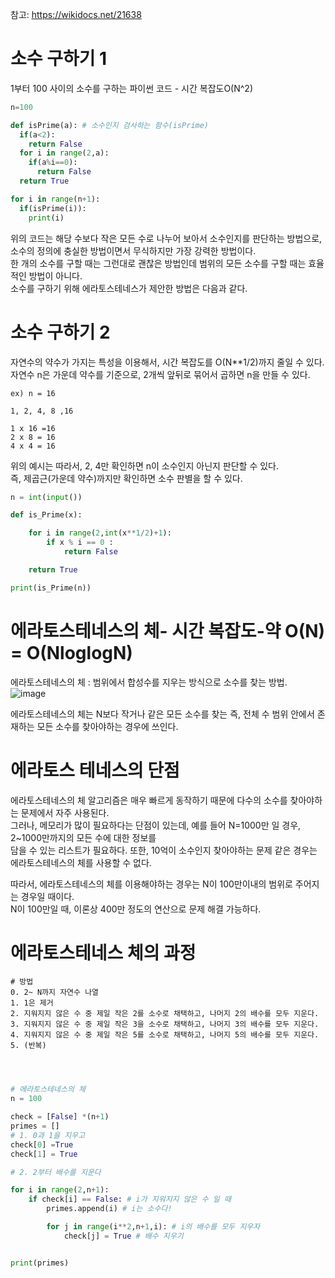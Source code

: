 참고: https://wikidocs.net/21638

# 소수 구하기 1

1부터 100 사이의 소수를 구하는 파이썬 코드 - 시간 복잡도O(N^2)
``` python
n=100

def isPrime(a): # 소수인지 검사하는 함수(isPrime)
  if(a<2):
    return False
  for i in range(2,a):
    if(a%i==0):
      return False
  return True

for i in range(n+1):
  if(isPrime(i)):
    print(i)
```
위의 코드는 해당 수보다 작은 모든 수로 나누어 보아서 소수인지를 판단하는 방법으로, 소수의 정의에 충실한 방법이면서 무식하지만 가장 강력한 방법이다.  
한 개의 소수를 구할 때는 그런대로 괜찮은 방법인데 범위의 모든 소수를 구할 때는 효율적인 방법이 아니다.  
소수를 구하기 위해 에라토스테네스가 제안한 방법은 다음과 같다.
# 소수 구하기 2
자연수의 약수가 가지는 특성을 이용해서, 시간 복잡도를 O(N**1/2)까지 줄일 수 있다.  
자연수 n은 가운데 약수를 기준으로, 2개씩 앞뒤로 묶어서 곱하면 n을 만들 수 있다.  
```
ex) n = 16

1, 2, 4, 8 ,16

1 x 16 =16
2 x 8 = 16
4 x 4 = 16
```
위의 예시는 따라서, 2, 4만 확인하면 n이 소수인지 아닌지 판단할 수 있다.  
즉, 제곱근(가운데 약수)까지만 확인하면 소수 판별을 할 수 있다.
```python
n = int(input())

def is_Prime(x):

    for i in range(2,int(x**1/2)+1):
        if x % i == 0 :
            return False

    return True

print(is_Prime(n))
```
# 에라토스테네스의 체- 시간 복잡도-약 O(N) = O(NloglogN)

에라토스테네스의 체 : 범위에서 합성수를 지우는 방식으로 소수를 찾는 방법.  
![image](https://user-images.githubusercontent.com/87055456/144377645-facf81d1-209e-4036-8d36-cd23335cedc6.png)

에라토스테네스의 체는 N보다 작거나 같은 모든 소수를 찾는 즉, 전체 수 범위 안에서 존재하는 모든 소수를 찾아야하는 경우에 쓰인다.  

# 에라토스 테네스의 단점
에라토스테네스의 체 알고리즘은 매우 빠르게 동작하기 때문에 다수의 소수를 찾아야하는 문제에서 자주 사용된다.  
그러나, 메모리가 많이 필요하다는 단점이 있는데, 예를 들어 N=1000만 일 경우, 2~1000만까지의 모든 수에 대한 정보를  
담을 수 있는 리스트가 필요하다. 또한, 10억이 소수인지 찾아야하는 문제 같은 경우는 에라토스테네스의 체를 사용할 수 없다.  

따라서, 에라토스테네스의 체를 이용해야하는 경우는 N이 100만이내의 범위로 주어지는 경우일 때이다.  
N이 100만일 때, 이론상 400만 정도의 연산으로 문제 해결 가능하다.
# 에라토스테네스 체의 과정
```
# 방법
0. 2~ N까지 자연수 나열
1. 1은 제거 
2. 지워지지 않은 수 중 제일 작은 2를 소수로 채택하고, 나머지 2의 배수를 모두 지운다. 
3. 지워지지 않은 수 중 제일 작은 3을 소수로 채택하고, 나머지 3의 배수를 모두 지운다. 
4. 지워지지 않은 수 중 제일 작은 5를 소수로 채택하고, 나머지 5의 배수를 모두 지운다. 
5. (반복)
```
``` python



# 에라토스테네스의 체
n = 100

check = [False] *(n+1)
primes = []
# 1. 0과 1을 지우고
check[0] =True
check[1] = True

# 2. 2부터 배수를 지운다

for i in range(2,n+1):
    if check[i] == False: # i가 지워지지 않은 수 일 때
        primes.append(i) # i는 소수다!

        for j in range(i**2,n+1,i): # i의 배수를 모두 지우자
            check[j] = True # 배수 지우기


print(primes)
```

